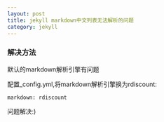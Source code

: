 ```yaml
---
layout: post
title: jekyll markdown中文列表无法解析的问题
category: jekyll
---
```


### 解决方法
默认的markdown解析引擎有问题

配置_config.yml,将markdown解析引擎换为rdiscount:

    markdown: rdiscount

问题解决:)
